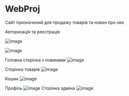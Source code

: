 # WebProj
Сайт призначений для продажу товарів та новин про них 

Авторизація та реєстрація 

![image](https://user-images.githubusercontent.com/60900412/178370379-c181025a-2900-48fe-8beb-9ec86e5bd580.png)

![image](https://user-images.githubusercontent.com/60900412/181249239-a139ebbf-7fe4-4326-8b8c-4f42794f192b.png)

Головна сторінка з новинами 
![image](https://user-images.githubusercontent.com/60900412/179323443-c892756e-e3c7-4016-b8e2-8dc0f6a51d38.png)

Сторінка товарів 
![image](https://user-images.githubusercontent.com/60900412/179323385-d58ed4e6-8ee3-4f57-9201-32e95a429c5e.png)

Кошик
![image](https://user-images.githubusercontent.com/60900412/181003764-253b0d1e-1b2a-4b26-8fdc-2994fa8cdf78.png)

Профіль
![image](https://user-images.githubusercontent.com/60900412/181249164-53cdd6fb-ce7e-4516-bf92-b2f56899622b.png)
Сторінка адміна
![image](https://user-images.githubusercontent.com/60900412/179323481-2998c27b-2105-4707-83a0-84bec65c2935.png)
